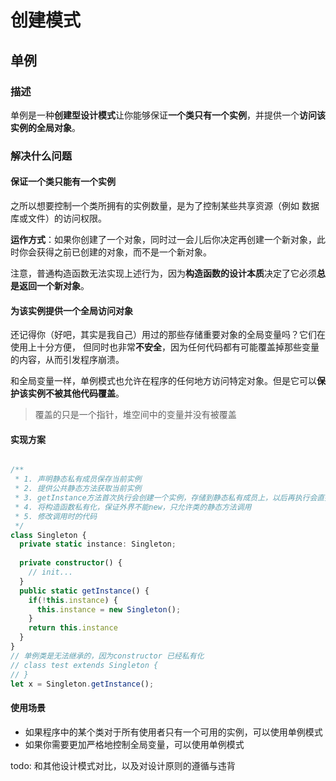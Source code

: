 # 创建模式

## 单例

### 描述

单例是一种**创建型设计模式**让你能够保证**一个类只有一个实例**，并提供一个**访问该实例的全局对象**。

### 解决什么问题

#### 保证一个类只能有一个实例

之所以想要控制一个类所拥有的实例数量，是为了控制某些共享资源（例如 数据库或文件）的访问权限。

**运作方式**：如果你创建了一个对象，同时过一会儿后你决定再创建一个新对象，此时你会获得之前已创建的对象，而不是一个新对象。

注意，普通构造函数无法实现上述行为，因为**构造函数的设计本质**决定了它必须**总是返回一个新对象**。

#### 为该实例提供一个全局访问对象

还记得你（好吧，其实是我自己）用过的那些存储重要对象的全局变量吗？它们在使用上十分方便， 但同时也非常**不安全**，因为任何代码都有可能覆盖掉那些变量的内容，从而引发程序崩溃。

和全局变量一样，单例模式也允许在程序的任何地方访问特定对象。但是它可以**保护该实例不被其他代码覆盖**。

> 覆盖的只是一个指针，堆空间中的变量并没有被覆盖

#### 实现方案

```ts

/**
 * 1. 声明静态私有成员保存当前实例
 * 2. 提供公共静态方法获取当前实例
 * 3. getInstance方法首次执行会创建一个实例，存储到静态私有成员上，以后再执行会直接返回静态私有成员
 * 4. 将构造函数私有化，保证外界不能new，只允许类的静态方法调用
 * 5. 修改调用时的代码
 */
class Singleton {
  private static instance: Singleton;
  
  private constructor() {
    // init...
  }
  public static getInstance() {
    if(!this.instance) {
      this.instance = new Singleton();
    }
    return this.instance
  }
}
// 单例类是无法继承的，因为constructor 已经私有化
// class test extends Singleton {
// }
let x = Singleton.getInstance();
```

#### 使用场景

- 如果程序中的某个类对于所有使用者只有一个可用的实例，可以使用单例模式
- 如果你需要更加严格地控制全局变量，可以使用单例模式

todo: 和其他设计模式对比，以及对设计原则的遵循与违背

